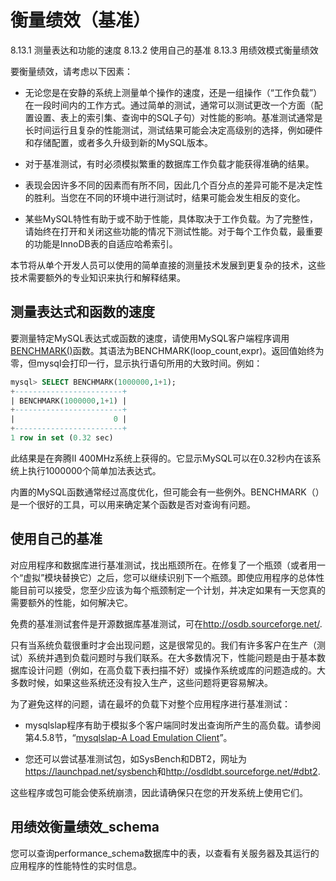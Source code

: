 # 衡量绩效（基准）

8.13.1 测量表达和功能的速度
8.13.2 使用自己的基准
8.13.3 用绩效模式衡量绩效

要衡量绩效，请考虑以下因素：

- 无论您是在安静的系统上测量单个操作的速度，还是一组操作（“工作负载”）在一段时间内的工作方式。通过简单的测试，通常可以测试更改一个方面（配置设置、表上的索引集、查询中的SQL子句）对性能的影响。基准测试通常是长时间运行且复杂的性能测试，测试结果可能会决定高级别的选择，例如硬件和存储配置，或者多久升级到新的MySQL版本。

- 对于基准测试，有时必须模拟繁重的数据库工作负载才能获得准确的结果。

- 表现会因许多不同的因素而有所不同，因此几个百分点的差异可能不是决定性的胜利。当您在不同的环境中进行测试时，结果可能会发生相反的变化。

- 某些MySQL特性有助于或不助于性能，具体取决于工作负载。为了完整性，请始终在打开和关闭这些功能的情况下测试性能。对于每个工作负载，最重要的功能是InnoDB表的自适应哈希索引。

本节将从单个开发人员可以使用的简单直接的测量技术发展到更复杂的技术，这些技术需要额外的专业知识来执行和解释结果。

## 测量表达式和函数的速度

要测量特定MySQL表达式或函数的速度，请使用MySQL客户端程序调用[BENCHMARK()](https://dev.mysql.com/doc/refman/8.0/en/information-functions.html#function_benchmark)函数。其语法为BENCHMARK(loop_count,expr)。返回值始终为零，但mysql会打印一行，显示执行语句所用的大致时间。例如：

```sql
mysql> SELECT BENCHMARK(1000000,1+1);
+------------------------+
| BENCHMARK(1000000,1+1) |
+------------------------+
|                      0 |
+------------------------+
1 row in set (0.32 sec)
```

此结果是在奔腾II 400MHz系统上获得的。它显示MySQL可以在0.32秒内在该系统上执行1000000个简单加法表达式。

内置的MySQL函数通常经过高度优化，但可能会有一些例外。BENCHMARK（）是一个很好的工具，可以用来确定某个函数是否对查询有问题。

## 使用自己的基准

对应用程序和数据库进行基准测试，找出瓶颈所在。在修复了一个瓶颈（或者用一个“虚拟”模块替换它）之后，您可以继续识别下一个瓶颈。即使应用程序的总体性能目前可以接受，您至少应该为每个瓶颈制定一个计划，并决定如果有一天您真的需要额外的性能，如何解决它。

免费的基准测试套件是开源数据库基准测试，可在<http://osdb.sourceforge.net/>.

只有当系统负载很重时才会出现问题，这是很常见的。我们有许多客户在生产（测试）系统并遇到负载问题时与我们联系。在大多数情况下，性能问题是由于基本数据库设计问题（例如，在高负载下表扫描不好）或操作系统或库的问题造成的。大多数时候，如果这些系统还没有投入生产，这些问题将更容易解决。

为了避免这样的问题，请在最坏的负载下对整个应用程序进行基准测试：

- mysqlslap程序有助于模拟多个客户端同时发出查询所产生的高负载。请参阅第4.5.8节，“[mysqlslap-A Load Emulation Client](https://dev.mysql.com/doc/refman/8.0/en/mysqlslap.html)”。

- 您还可以尝试基准测试包，如SysBench和DBT2，网址为<https://launchpad.net/sysbench>和<http://osdldbt.sourceforge.net/#dbt2>.

这些程序或包可能会使系统崩溃，因此请确保只在您的开发系统上使用它们。

## 用绩效衡量绩效_schema

您可以查询performance_schema数据库中的表，以查看有关服务器及其运行的应用程序的性能特性的实时信息。
